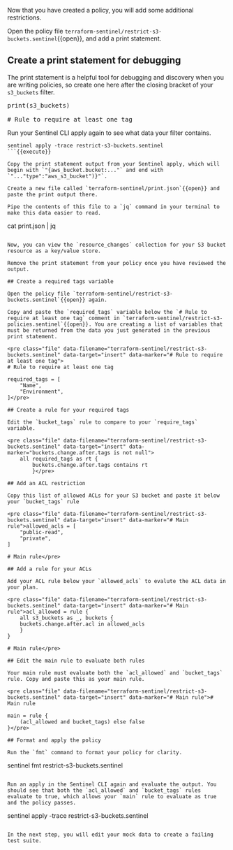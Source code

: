 Now that you have created a policy, you will add some additional restrictions.

Open the policy file `terraform-sentinel/restrict-s3-buckets.sentinel`{{open}}, and add a print statement.

## Create a print statement for debugging

The print statement is a helpful tool for debugging and discovery when you are writing policies, so create one here after the closing bracket of your `s3_buckets` filter.

<pre class="file" data-filename="terraform-sentinel/restrict-s3-buckets.sentinel" data-target="insert" data-marker="# Rule to require at least one tag">
print(s3_buckets)

# Rule to require at least one tag</pre>

Run your Sentinel CLI apply again to see what data your filter contains.

```
sentinel apply -trace restrict-s3-buckets.sentinel
```{{execute}}

Copy the print statement output from your Sentinel apply, which will begin with `"{aws_bucket.bucket:..."` and end with `"..."type":"aws_s3_bucket")}"`.

Create a new file called `terraform-sentinel/print.json`{{open}} and paste the print output there.

Pipe the contents of this file to a `jq` command in your terminal to make this data easier to read.

```
cat print.json | jq
```{{execute}}

Now, you can view the `resource_changes` collection for your S3 bucket resource as a key/value store.

Remove the print statement from your policy once you have reviewed the output.

## Create a required tags variable

Open the policy file `terraform-sentinel/restrict-s3-buckets.sentinel`{{open}} again.

Copy and paste the `required_tags` variable below the `# Rule to require at least one tag` comment in `terraform-sentinel/restrict-s3-policies.sentinel`{{open}}. You are creating a list of variables that must be returned from the data you just generated in the previous print statement.

<pre class="file" data-filename="terraform-sentinel/restrict-s3-buckets.sentinel" data-target="insert" data-marker="# Rule to require at least one tag">
# Rule to require at least one tag

required_tags = [
    "Name",
    "Environment",
]</pre>

## Create a rule for your required tags

Edit the `bucket_tags` rule to compare to your `require_tags` variable.

<pre class="file" data-filename="terraform-sentinel/restrict-s3-buckets.sentinel" data-target="insert" data-marker="buckets.change.after.tags is not null">
    all required_tags as rt {
        buckets.change.after.tags contains rt
        }</pre>

## Add an ACL restriction

Copy this list of allowed ACLs for your S3 bucket and paste it below your `bucket_tags` rule

<pre class="file" data-filename="terraform-sentinel/restrict-s3-buckets.sentinel" data-target="insert" data-marker="# Main rule">allowed_acls = [
	"public-read",
	"private",
]

# Main rule</pre>

## Add a rule for your ACLs

Add your ACL rule below your `allowed_acls` to evalute the ACL data in your plan.

<pre class="file" data-filename="terraform-sentinel/restrict-s3-buckets.sentinel" data-target="insert" data-marker="# Main rule">acl_allowed = rule {
	all s3_buckets as _, buckets {
	buckets.change.after.acl in allowed_acls
	}
}

# Main rule</pre>

## Edit the main rule to evaluate both rules

Your main rule must evaluate both the `acl_allowed` and `bucket_tags` rule. Copy and paste this as your main rule.

<pre class="file" data-filename="terraform-sentinel/restrict-s3-buckets.sentinel" data-target="insert" data-marker="# Main rule"># Main rule

main = rule {
    (acl_allowed and bucket_tags) else false
}</pre>

## Format and apply the policy

Run the `fmt` command to format your policy for clarity.

```
sentinel fmt restrict-s3-buckets.sentinel
```{{execute}}

Run an apply in the Sentinel CLI again and evaluate the output. You should see that both the `acl_allowed` and `bucket_tags` rules evaluate to true, which allows your `main` rule to evaluate as true and the policy passes.

```
sentinel apply -trace restrict-s3-buckets.sentinel
```{{execute}}

In the next step, you will edit your mock data to create a failing test suite.
